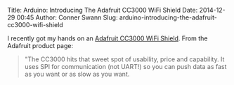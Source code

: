 Title: Arduino: Introducing The Adafruit CC3000 WiFi Shield
Date: 2014-12-29 00:45
Author: Conner Swann
Slug: arduino-introducing-the-adafruit-cc3000-wifi-shield

I recently got my hands on an [Adafruit CC3000 WiFi Shield](http://www.adafruit.com/product/1491). From the Adafruit product page:

</p>

> </p>
>
> "The CC3000 hits that sweet spot of usability, price and capability. It uses SPI for communication (not UART!) so you can push data as fast as you want or as slow as you want.

</p>
